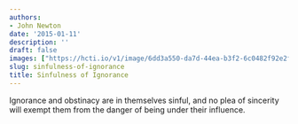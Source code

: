 ```yaml
---
authors:
- John Newton
date: '2015-01-11'
description: ''
draft: false
images: ["https://hcti.io/v1/image/6dd3a550-da7d-44ea-b3f2-6c0482f92e2f.png"]
slug: sinfulness-of-ignorance
title: Sinfulness of Ignorance
---
```


Ignorance and obstinacy are in themselves sinful, and no plea of sincerity will exempt them from the danger of being under their influence.